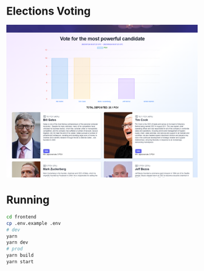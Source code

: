 # Elections Voting

![Preview](frontend/docs/images/preview.png)

# Running

```bash
cd frontend
cp .env.example .env
# dev
yarn
yarn dev
# prod
yarn build
yarn start
```
